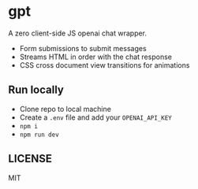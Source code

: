 # gpt

A zero client-side JS openai chat wrapper.

- Form submissions to submit messages
- Streams HTML in order with the chat response
- CSS cross document view transitions for animations

## Run locally

- Clone repo to local machine
- Create a `.env` file and add your `OPENAI_API_KEY`
- `npm i`
- `npm run dev`

## LICENSE

MIT
